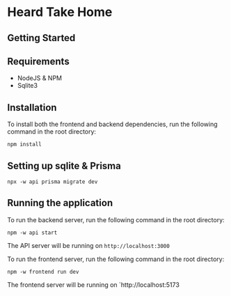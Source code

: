 # Heard Take Home

## Getting Started

## Requirements
* NodeJS & NPM
* Sqlite3

## Installation

To install both the frontend and backend dependencies, run the following command in the root directory:
```
npm install

```

## Setting up sqlite & Prisma

```
npx -w api prisma migrate dev
```

## Running the application
To run the backend server, run the following command in the root directory:
```
npm -w api start
```

The API server will be running on `http://localhost:3000`

To run the frontend server, run the following command in the root directory:
```
npm -w frontend run dev
```

The frontend server will be running on `http://localhost:5173


